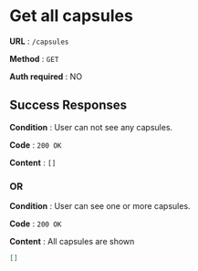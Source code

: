# Get all capsules

**URL** : `/capsules`

**Method** : `GET`

**Auth required** : NO

## Success Responses

**Condition** : User can not see any capsules.

**Code** : `200 OK`

**Content** : `[]`

### OR

**Condition** : User can see one or more capsules.

**Code** : `200 OK`

**Content** : All capsules are shown

```json
[]
```

